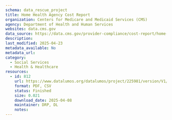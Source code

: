 ```yaml
---
schema: data_rescue_project 
title: Home Health Agency Cost Report
organization: Centers for Medicare and Medicaid Services (CMS)
agency: Department of Health and Human Services
websites: data.cms.gov
data_source: https://data.cms.gov/provider-compliance/cost-report/home-health-agency-cost-report
description: 
last_modified: 2025-04-23
metadata_available: No
metadata_url: 
category:
  - Social Services 
  - Health & Healthcare 
resources:
  - id: 812
    url: https://www.datalumos.org/datalumos/project/225981/version/V1/view
    format: PDF, CSV
    status: Finished
    size: 0.021
    download_date: 2025-04-08
    maintainer: DRP, DL
    notes: 
---
```

